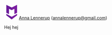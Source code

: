 ![alt text](https://github.com/adam-p/markdown-here/raw/master/src/common/images/icon48.png "Logo Title Text 1")[Anna Lennerup](https://se.linkedin.com/in/anna-lennerup-7a630314) (annalennerup@gmail.com)

Hej hej
